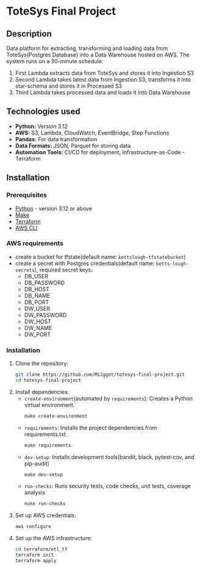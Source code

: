 # ToteSys Final Project

## Description
Data platform for extracting, transforming and loading data from ToteSys(Postgres Database) into a Data Warehouse hosted on AWS. The system runs on a 30-minute schedule:
1. First Lambda extracts data from ToteSys and stores it into Ingestion S3
2. Second Lambda takes latest data from Ingestion S3, transforms it into star-schema and stores it in Processed S3
3. Third Lambda takes processed data and loads it into Data Warehouse


## Technologies used
- **Python:** Version 3.12
- **AWS:** S3, Lambda, CloudWatch, EventBridge, Step Functions
- **Pandas:** For data transformation
- **Data Formats:** JSON, Parquet for storing data
- **Automation Tools:**  CI/CD for deployment, Infrastructure-as-Code - Terraform

## Installation

### Prerequisites
- [Python](https://www.python.org/downloads/) - version 3.12 or above
- [Make](https://www.gnu.org/software/make/)
- [Terraform](https://www.terraform.io/downloads.html)
- [AWS CLI](https://docs.aws.amazon.com/cli/latest/userguide/install-cliv2.html)

### AWS requirements
- create a bucket for tfstate(default name: `kettslough-tfstatebucket`)
- create a secret with Postgres credentials(default name: `ketts-lough-secrets`), required secret keys:
    - DB_USER
    - DB_PASSWORD
    - DB_HOST
    - DB_NAME
    - DB_PORT
    - DW_USER
    - DW_PASSWORD
    - DW_HOST
    - DW_NAME
    - DW_PORT

### Installation

1. Clone the repository:
   ```bash
   git clone https://github.com/Miigget/totesys-final-project.git
   cd totesys-final-project
2. Install dependencies:
    - `create-environment`(automated by `requirements`): Creates a Python virtual environment.
        ```bash
        make create-environment
    - `requirements`: Installs the project dependencies from requirements.txt.
        ```bash
        make requirements
    - `dev-setup`: Installs development tools(bandit, black, pytest-cov, and pip-audit)
        ```bash
        make dev-setup
    - `run-checks`: Runs security tests, code checks, unit tests, coverage analysis
        ```bash
        make run-checks
3. Set up AWS credentials:
    ```bash
    aws configure
4. Set up the AWS infrastructure:
    ```bash
    cd terraform/etl_tf
    terraform init
    terraform apply
